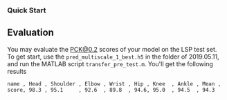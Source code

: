 ### Quick Start
## Evaluation
You may evaluate the PCK@0.2 scores of your model on the LSP test set. To get start, use the `pred_multiscale_1_best.h5` in the folder of 2019.05.11, and run the MATLAB script `transfer_pre_test.m`. You'll get the following results

```
name , Head , Shoulder , Elbow , Wrist , Hip , Knee  , Ankle , Mean , 
score, 98.3 , 95.1     , 92.6  , 89.8  , 94.6, 95.0  , 94.5  , 94.3
```

